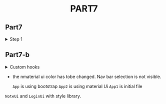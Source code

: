 <h1 align="center"> PART7
</h1>

## Part7

 <details>
 <summary>
Step 1
</summary>

Continue from `fullstackopen-part6`

Intall React Router

```
npm install react-router-dom
```

</details>

## Part7-b

 <details>
 <summary>
Custom hooks
</summary>

</details>

- the nmaterial ui color has tobe changed. Nav bar selection is not visible.

  `App` is using bootstrap
  `App2` is using material Ui
  `App1` is initial file

`NoteUi` and `LoginUi` with style library.
